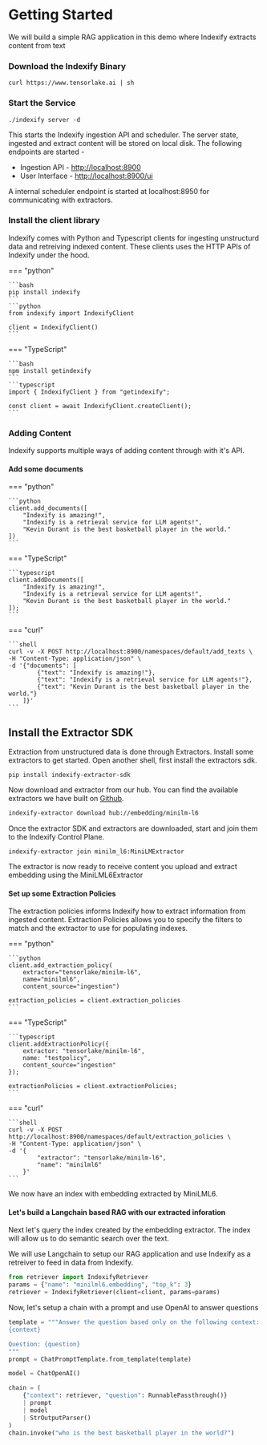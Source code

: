 # Getting Started

We will build a simple RAG application in this demo where Indexify extracts content from text 


### Download the Indexify Binary
```shell
curl https://www.tensorlake.ai | sh
```

### Start the Service
```shell
./indexify server -d
```
This starts the Indexify ingestion API and scheduler. The server state, ingested and extract content will be stored on local disk. The following endpoints are started -

* Ingestion API - [http://localhost:8900](http://localhost:8900)
* User Interface - [http://localhost:8900/ui](http://localhost:8900/ui)

A internal scheduler endpoint is started at localhost:8950 for communicating with extractors.

### Install the client library
Indexify comes with Python and Typescript clients for ingesting unstructurd data and retreiving indexed content. These clients uses the HTTP APIs of Indexify under the hood.

=== "python"

    ```bash
    pip install indexify
    ```
    ```python
    from indexify import IndexifyClient

    client = IndexifyClient()
    ```

=== "TypeScript"

    ```bash
    npm install getindexify
    ```
    ```typescript
    import { IndexifyClient } from "getindexify";

    const client = await IndexifyClient.createClient();
    ```

### Adding Content

Indexify supports multiple ways of adding content through with it's API.

#### Add some documents

=== "python"

    ```python
    client.add_documents([
        "Indexify is amazing!",
        "Indexify is a retrieval service for LLM agents!",
        "Kevin Durant is the best basketball player in the world."
    ])
    ```

=== "TypeScript"

    ```typescript
    client.addDocuments([
        "Indexify is amazing!",
        "Indexify is a retrieval service for LLM agents!",
        "Kevin Durant is the best basketball player in the world."
    ]);
    ```

=== "curl"

    ```shell
    curl -v -X POST http://localhost:8900/namespaces/default/add_texts \
    -H "Content-Type: application/json" \
    -d '{"documents": [ 
            {"text": "Indexify is amazing!"},
            {"text": "Indexify is a retrieval service for LLM agents!"}, 
            {"text": "Kevin Durant is the best basketball player in the world."}
        ]}'
    ```

## Install the Extractor SDK 
Extraction from unstructured data is done through Extractors. Install some extractors to get started. Open another shell, first install the extractors sdk.

```shell
pip install indexify-extractor-sdk
```

Now download and extractor from our hub. You can find the available extractors we have built on [Github](http://github.com/tensorlakeai/indexify-extractors).

```bash
indexify-extractor download hub://embedding/minilm-l6
```

Once the extractor SDK and extractors are downloaded, start and join them to the Indexify Control Plane.
```shell
indexify-extractor join minilm_l6:MiniLMExtractor
```
The extractor is now ready to receive content you upload and extract embedding using the MiniLML6Extractor

#### Set up some Extraction Policies

The extraction policies informs Indexify how to extract information from ingested content. Extraction Policies allows you to specify the filters to match and the extractor to use for populating indexes.

=== "python"

    ```python
    client.add_extraction_policy(
        extractor="tensorlake/minilm-l6", 
        name="minilml6", 
        content_source="ingestion")

    extraction_policies = client.extraction_policies
    ```

=== "TypeScript"

    ```typescript
    client.addExtractionPolicy({
        extractor: "tensorlake/minilm-l6",
        name: "testpolicy",
        content_source="ingestion"
    });
    
    extractionPolicies = client.extractionPolicies;
    ```

=== "curl"

    ```shell
    curl -v -X POST http://localhost:8900/namespaces/default/extraction_policies \
    -H "Content-Type: application/json" \
    -d '{
            "extractor": "tensorlake/minilm-l6",
            "name": "minilml6"
        }'
    ```

We now have an index with embedding extracted by MiniLML6.

#### Let's build a Langchain based RAG with our extracted inforation

Next let's query the index created by the embedding extractor. The index will allow us to do semantic search over the text.

We will use Langchain to setup our RAG application and use Indexify as a retreiver to feed in data from Indexify.
```python
from retriever import IndexifyRetriever
params = {"name": "minilml6.embedding", "top_k": 3}
retriever = IndexifyRetriever(client=client, params=params)
```

Now, let's setup a chain with a prompt and use OpenAI to answer questions
```python
template = """Answer the question based only on the following context:
{context}

Question: {question}
"""
prompt = ChatPromptTemplate.from_template(template)

model = ChatOpenAI()

chain = (
    {"context": retriever, "question": RunnablePassthrough()}
    | prompt
    | model
    | StrOutputParser()
)
chain.invoke("who is the best basketball player in the world?")
```